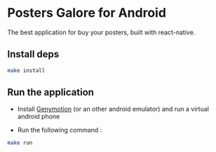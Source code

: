 # Posters Galore for Android
The best application for buy your posters, built with react-native.

## Install deps
```bash
make install
```

## Run the application

- Install [Genymotion](https://www.genymotion.com/) (or an other android emulator) and run a virtual android phone

- Run the following command :

```bash
make run
```
